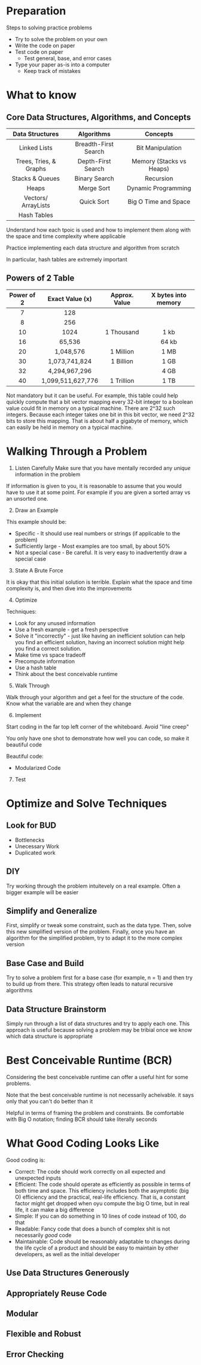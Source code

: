 # Preparation 

Steps to solving practice problems
* Try to solve the problem on your own 
* Write the code on paper 
* Test code on paper 
  * Test general, base, and error cases 
* Type your paper as-is into a computer 
  * Keep track of mistakes 

# What to know 

## Core Data Structures, Algorithms, and Concepts 
|     Data Structures    |      Algorithms      |         Concepts         |
|:----------------------:|:--------------------:|:------------------------:|
|      Linked Lists      | Breadth-First Search |     Bit Manipulation     |
| Trees, Tries, & Graphs |  Depth-First Search  | Memory (Stacks vs Heaps) |
|     Stacks & Queues    |     Binary Search    |         Recursion        |
|          Heaps         |      Merge Sort      |    Dynamic Programming   |
|   Vectors/ ArrayLists  |      Quick Sort      |   Big O Time and Space   |
|       Hash Tables      |                      |                          |

Understand how each tpoic is used and how to implement them along with the space and time complexity where applicable 

Practice implementing each data structure and algorithm from scratch 

In particular, hash tables are extremely important 

## Powers of 2 Table 

| Power of 2  |  Exact Value (x)  | Approx. Value  | X bytes into memory |
|:-----------:|:-----------------:|:--------------:|:-------------------:|
|      7      |        128        |                |                     |
|      8      |        256        |                |                     |
|      10     |        1024       |   1 Thousand   |         1 kb        |
|      16     |       65,536      |                |        64 kb        |
|      20     |     1,048,576     |    1 Million   |         1 MB        |
|      30     |   1,073,741,824   |    1 Billion   |         1 GB        |
|      32     |   4,294,967,296   |                |         4 GB        |
|      40     | 1,099,511,627,776 |   1 Trillion   |         1 TB        |

Not mandatory but it can be useful. For example, this table could help quickly compute that a bit vector mapping every 32-bit integer to a boolean value could fit in memory on a typical machine. There are 2^32 such integers. Because each integer takes one bit in this bit vector, we need 2^32 bits to store this mapping. That is about half a gigabyte of memory, which can easily be held in memory on a typical machine. 

# Walking Through a Problem 

1) Listen Carefully 
Make sure that you have mentally recorded any *unique* information in the problem

If information is given to you, it is reasonable to assume that you would have to use it at some point. For example if you are given a sorted array vs an unsorted one. 

2) Draw an Example 

This example should be:
* Specific - It should use real numbers or strings (if applicable to the problem)
* Sufficiently large - Most examples are too small, by about 50% 
* Not a special case - Be careful. It is very easy to inadvertently draw a special case 

3) State A Brute Force 

It is okay that this initial solution is terrible. Explain what the space and time complexity is, and then dive into the improvements 

4) Optimize 

Techniques: 
* Look for any unused information
* Use a fresh example - get a fresh perspective 
* Solve it "incorrectly" - just like having an inefficient solution can help you find an efficient solution, having an incorrect solution might help you find a correct solution. 
* Make time vs space tradeoff
* Precompute information 
* Use a hash table 
* Think about the best conceivable runtime 

5) Walk Through 

Walk through your algorithm and get a feel for the structure of the code. Know what the variable are and when they change 

6) Implement 

Start coding in the far top left corner of the whiteboard. Avoid "line creep"

You only have one shot to demonstrate how well you can code, so make it beautiful code 

Beautiful code: 
* Modularized Code 

7) Test

# Optimize and Solve Techniques

## Look for BUD
* Bottlenecks 
* Unecessary Work 
* Duplicated work 

## DIY 
Try working through the problem intuitevely on a real example. Often a bigger example will be easier 

## Simplify and Generalize 
First, simplify or tweak some constraint, such as the data type. Then, solve this new simplified version of the problem. Finally, once you have an algorithm for the simplified problem, try to adapt it to the more complex version 

## Base Case and Build 
Try to solve a problem first for a base case (for example, n = 1) and then try to build up from there. This strategy often leads to natural recursive algorithms 

## Data Structure Brainstorm 
Simply run through a list of data structures and try to apply each one. This approach is useful because solving a problem may be tribial once we know which data structure is appropriate 

# Best Conceivable Runtime (BCR)

Considering the best conceivable runtime can offer a useful hint for some problems. 

Note that the best conceivable runtime is not necessarily acheivable. it says only that you can't do better than it 

Helpful in terms of framing the problem and constraints. Be comfortable with Big O notation; finding BCR should take literally seconds 

# What Good Coding Looks Like 

Good coding is:
* Correct: The code should work correctly on all expected and unexpected inputs 
* Efficient: The code should operate as efficiently as possible in terms of both time and space. This efficiency includes both the asymptotic (big O) efficiency and the practical, real-life efficiency. That is, a constant factor might get dropped when oyu compute the big O time, but in real life, it can make a big difference 
* Simple: If you can do something in 10 lines of code instead of 100, do that
* Readable: Fancy code that does a bunch of complex shit is not necessarily *good* code 
* Maintainable: Code should be reasonably adaptable to changes during the life cycle of a product and should be easy to maintain by other developers, as well as the initial developer 

## Use Data Structures Generously 

## Appropriately Reuse Code 

## Modular

## Flexible and Robust

## Error Checking
